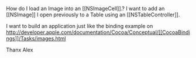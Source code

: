 How do I load an Image into an [[NSImageCell]].?
I want to add an [[NSImage]] I open previously to a Table using an [[NSTableController]].

I want to build an application just like the binding example on
http://developer.apple.com/documentation/Cocoa/Conceptual/[[CocoaBindings]]/Tasks/images.html 

Thanx Alex